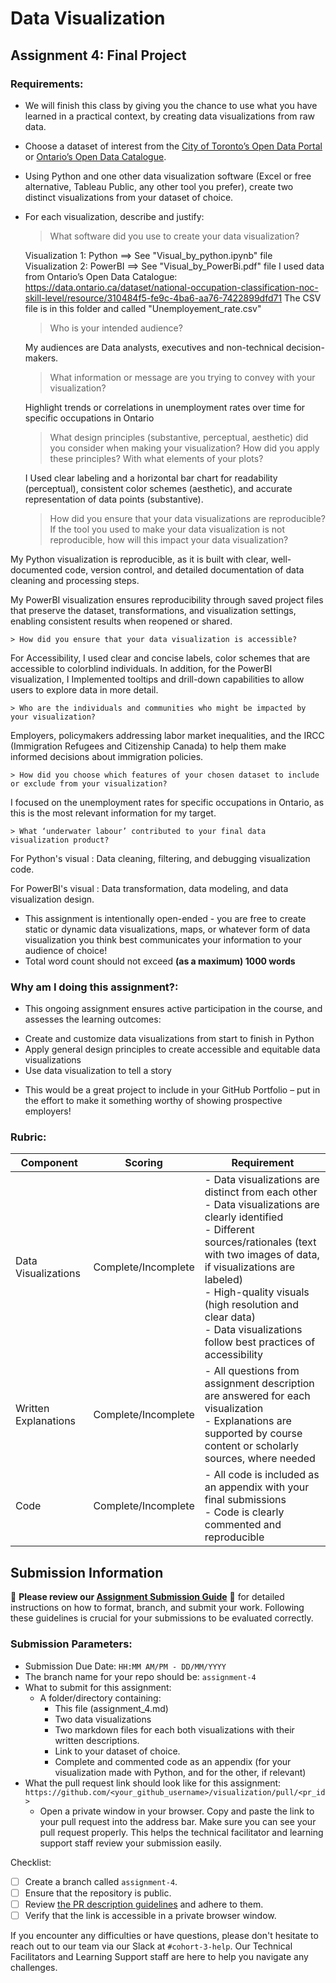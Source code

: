 # Data Visualization

## Assignment 4: Final Project

### Requirements:
- We will finish this class by giving you the chance to use what you have learned in a practical context, by creating data visualizations from raw data. 
- Choose a dataset of interest from the [City of Toronto’s Open Data Portal](https://www.toronto.ca/city-government/data-research-maps/open-data/) or [Ontario’s Open Data Catalogue](https://data.ontario.ca/). 
- Using Python and one other data visualization software (Excel or free alternative, Tableau Public, any other tool you prefer), create two distinct visualizations from your dataset of choice.  
- For each visualization, describe and justify: 
    > What software did you use to create your data visualization?
    > 
    Visualization 1: Python ==> See "Visual_by_python.ipynb" file
    Visualization 2: PowerBI ==> See "Visual_by_PowerBi.pdf" file
    I used data from Ontario’s Open Data Catalogue: https://data.ontario.ca/dataset/national-occupation-classification-noc-skill-level/resource/310484f5-fe9c-4ba6-aa76-7422899dfd71
    The CSV file is in this folder and called "Unemployement_rate.csv"
  
    > Who is your intended audience?
    > 
    My audiences are Data analysts, executives and non-technical decision-makers.
  
    > What information or message are you trying to convey with your visualization?
    > 
    Highlight trends or correlations in unemployment rates over time for specific occupations in Ontario
  
    > What design principles (substantive, perceptual, aesthetic) did you consider when making your visualization? How did you apply these principles? With what elements of your plots?
    > 
    I Used clear labeling and a horizontal bar chart for readability (perceptual), consistent color schemes (aesthetic), and accurate representation of data points (substantive).
  
    > How did you ensure that your data visualizations are reproducible? If the tool you used to make your data visualization is not reproducible, how will this impact your data visualization?
    > 
My Python visualization is reproducible, as it is built with clear, well-documented code, version control, and detailed documentation of data cleaning and processing steps.

My PowerBI visualization ensures reproducibility through saved project files that preserve the dataset, transformations, and visualization settings, enabling consistent results when reopened or shared.

    > How did you ensure that your data visualization is accessible?  
    
For Accessibility, I used clear and concise labels, color schemes that are accessible to colorblind individuals.
In addition, for the PowerBI visualization, I Implemented tooltips and drill-down capabilities to allow users to explore data in more detail.
    
    > Who are the individuals and communities who might be impacted by your visualization?  
    
Employers, policymakers addressing labor market inequalities, and the IRCC (Immigration Refugees and Citizenship Canada) to help them make informed decisions about immigration policies.
    
    > How did you choose which features of your chosen dataset to include or exclude from your visualization? 
    
I focused on the unemployment rates for specific occupations in Ontario, as this is the most relevant information for my target.
    
    > What ‘underwater labour’ contributed to your final data visualization product?
    
For Python's visual : Data cleaning, filtering, and debugging visualization code.
    
For PowerBI's visual : Data transformation, data modeling, and data visualization design.

- This assignment is intentionally open-ended - you are free to create static or dynamic data visualizations, maps, or whatever form of data visualization you think best communicates your information to your audience of choice! 
- Total word count should not exceed **(as a maximum) 1000 words** 
 
### Why am I doing this assignment?:  
- This ongoing assignment ensures active participation in the course, and assesses the learning outcomes: 
* Create and customize data visualizations from start to finish in Python
* Apply general design principles to create accessible and equitable data visualizations
* Use data visualization to tell a story  
- This would be a great project to include in your GitHub Portfolio – put in the effort to make it something worthy of showing prospective employers!

### Rubric:

| Component         | Scoring  | Requirement                                                                 |
|-------------------|----------|-----------------------------------------------------------------------------|
| Data Visualizations | Complete/Incomplete | - Data visualizations are distinct from each other<br>- Data visualizations are clearly identified<br>- Different sources/rationales (text with two images of data, if visualizations are labeled)<br>- High-quality visuals (high resolution and clear data)<br>- Data visualizations follow best practices of accessibility |
| Written Explanations | Complete/Incomplete | - All questions from assignment description are answered for each visualization<br>- Explanations are supported by course content or scholarly sources, where needed |
| Code              | Complete/Incomplete | - All code is included as an appendix with your final submissions<br>- Code is clearly commented and reproducible |

## Submission Information

🚨 **Please review our [Assignment Submission Guide](https://github.com/UofT-DSI/onboarding/blob/main/onboarding_documents/submissions.md)** 🚨 for detailed instructions on how to format, branch, and submit your work. Following these guidelines is crucial for your submissions to be evaluated correctly.

### Submission Parameters:
* Submission Due Date: `HH:MM AM/PM - DD/MM/YYYY`
* The branch name for your repo should be: `assignment-4`
* What to submit for this assignment:
    * A folder/directory containing:
        * This file (assignment_4.md)
        * Two data visualizations 
        * Two markdown files for each both visualizations with their written descriptions.
        * Link to your dataset of choice.
        * Complete and commented code as an appendix (for your visualization made with Python, and for the other, if relevant) 
* What the pull request link should look like for this assignment: `https://github.com/<your_github_username>/visualization/pull/<pr_id>`
    * Open a private window in your browser. Copy and paste the link to your pull request into the address bar. Make sure you can see your pull request properly. This helps the technical facilitator and learning support staff review your submission easily.

Checklist:
- [ ] Create a branch called `assignment-4`.
- [ ] Ensure that the repository is public.
- [ ] Review [the PR description guidelines](https://github.com/UofT-DSI/onboarding/blob/main/onboarding_documents/submissions.md#guidelines-for-pull-request-descriptions) and adhere to them.
- [ ] Verify that the link is accessible in a private browser window.

If you encounter any difficulties or have questions, please don't hesitate to reach out to our team via our Slack at `#cohort-3-help`. Our Technical Facilitators and Learning Support staff are here to help you navigate any challenges.
